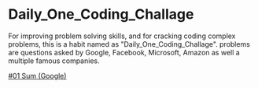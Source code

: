 # Daily_One_Coding_Challage

For improving problem solving skills, and for cracking coding complex problems, this is a habit named as "Daily_One_Coding_Challage".
problems are questions asked by Google, Facebook, Microsoft, Amazon as well a multiple famous companies.

[#01 Sum (Google)](https://github.com/TT-talhatariq/Daily-One-Coding-Challange/tree/main/%2301%20Sum%20(Google))
